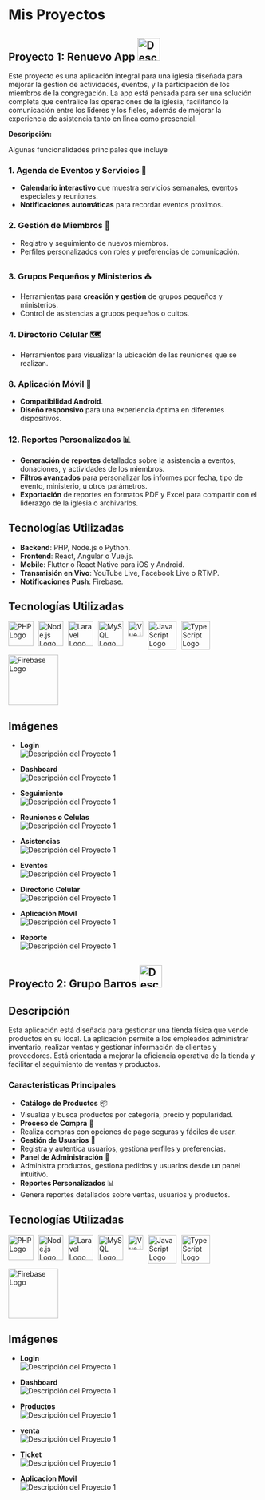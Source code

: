 # Mis Proyectos

## Proyecto 1: Renuevo App <img src="RenuevoApp/imagen_pest.png" alt="Descripción del Proyecto 1" width="45" />

Este proyecto es una aplicación integral para una iglesia diseñada para mejorar la gestión de actividades, eventos, y la participación de los miembros de la congregación. La app está pensada para ser una solución completa que centralice las operaciones de la iglesia, facilitando la comunicación entre los líderes y los fieles, además de mejorar la experiencia de asistencia tanto en línea como presencial.

**Descripción:**

Algunas funcionalidades principales que incluye 

### 1. Agenda de Eventos y Servicios  📆
- **Calendario interactivo** que muestra servicios semanales, eventos especiales y reuniones.
- **Notificaciones automáticas** para recordar eventos próximos.

### 2. Gestión de Miembros 👥
- Registro y seguimiento de nuevos miembros.
- Perfiles personalizados con roles y preferencias de comunicación.

### 3. Grupos Pequeños y Ministerios ⛪
- Herramientas para **creación y gestión** de grupos pequeños y ministerios.
- Control de asistencias a grupos pequeños o cultos.

### 4. Directorio Celular 🗺️
- Herramientos para visualizar la ubicación de las reuniones que se realizan.

### 8. Aplicación Móvil 📱
- **Compatibilidad Android**.
- **Diseño responsivo** para una experiencia óptima en diferentes dispositivos.

### 12. Reportes Personalizados 📊
- **Generación de reportes** detallados sobre la asistencia a eventos, donaciones, y actividades de los miembros.
- **Filtros avanzados** para personalizar los informes por fecha, tipo de evento, ministerio, u otros parámetros.
- **Exportación** de reportes en formatos PDF y Excel para compartir con el liderazgo de la iglesia o archivarlos.

## Tecnologías Utilizadas
- **Backend**: PHP, Node.js o Python.
- **Frontend**: React, Angular o Vue.js.
- **Mobile**: Flutter o React Native para iOS y Android.
- **Transmisión en Vivo**: YouTube Live, Facebook Live o RTMP.
- **Notificaciones Push**: Firebase.

## Tecnologías Utilizadas

<div style="display: flex; flex-wrap: wrap; gap: 10px;">
  <img src="https://upload.wikimedia.org/wikipedia/commons/2/27/PHP-logo.svg" alt="PHP Logo" width="50" />
  <img src="https://upload.wikimedia.org/wikipedia/commons/d/d9/Node.js_logo.svg" alt="Node.js Logo" width="50" />
  <img src="https://upload.wikimedia.org/wikipedia/commons/9/9a/Laravel.svg" alt="Laravel Logo" width="50" />
  <img src="https://upload.wikimedia.org/wikipedia/commons/5/51/Mysql.svg" alt="MySQL Logo" width="50" />
  <img src="https://vuejs.org/images/logo.png" alt="Vue.js Logo" width="30" />
  <img src="https://upload.wikimedia.org/wikipedia/commons/9/99/Unofficial_JavaScript_logo_2.svg" alt="JavaScript Logo" width="57" />
  <img src="https://upload.wikimedia.org/wikipedia/commons/f/f5/Typescript.svg" alt="TypeScript Logo" width="57" />
  <img src="https://upload.wikimedia.org/wikipedia/commons/b/bd/Firebase_Logo.png" alt="Firebase Logo" width="100" />
</div>




## Imágenes

- **Login**  
  <img src="RenuevoApp/Login.png" alt="Descripción del Proyecto 1" />

- **Dashboard**  
  <img src="RenuevoApp/Dashboard.png" alt="Descripción del Proyecto 1" />

- **Seguimiento**  
  <img src="RenuevoApp/Seguimiento.png" alt="Descripción del Proyecto 1" />

- **Reuniones o Celulas**  
  <img src="RenuevoApp/Celulas.png" alt="Descripción del Proyecto 1" />

- **Asistencias**  
  <img src="RenuevoApp/Asistencia Celula.png" alt="Descripción del Proyecto 1" />
  
- **Eventos**  
  <img src="RenuevoApp/eventos.png" alt="Descripción del Proyecto 1" />

- **Directorio Celular**  
  <img src="RenuevoApp/Directorio Celular.png" alt="Descripción del Proyecto 1" />

- **Aplicación Movil**  
  <img src="RenuevoApp/movil.png" alt="Descripción del Proyecto 1" />

- **Reporte**  
  <img src="RenuevoApp/ReporteConsolidación.png" alt="Descripción del Proyecto 1" />


## Proyecto 2: Grupo Barros  <img src="GrupoBarros/image_logo.png" alt="Descripción del Proyecto 1" width="45" />

## Descripción

Esta aplicación está diseñada para gestionar una tienda física que vende productos en su local. La aplicación permite a los empleados administrar inventario, realizar ventas y gestionar información de clientes y proveedores. Está orientada a mejorar la eficiencia operativa de la tienda y facilitar el seguimiento de ventas y productos.

### Características Principales

- **Catálogo de Productos** 📦
- Visualiza y busca productos por categoría, precio y popularidad.
- **Proceso de Compra** 🛒
- Realiza compras con opciones de pago seguras y fáciles de usar.
- **Gestión de Usuarios** 👥
- Registra y autentica usuarios, gestiona perfiles y preferencias.
- **Panel de Administración** 🏢
- Administra productos, gestiona pedidos y usuarios desde un panel intuitivo.
- **Reportes Personalizados** 📊
- Genera reportes detallados sobre ventas, usuarios y productos.

## Tecnologías Utilizadas

<div style="display: flex; flex-wrap: wrap; gap: 10px;">
  <img src="https://upload.wikimedia.org/wikipedia/commons/2/27/PHP-logo.svg" alt="PHP Logo" width="50" />
  <img src="https://upload.wikimedia.org/wikipedia/commons/d/d9/Node.js_logo.svg" alt="Node.js Logo" width="50" />
  <img src="https://upload.wikimedia.org/wikipedia/commons/9/9a/Laravel.svg" alt="Laravel Logo" width="50" />
  <img src="https://upload.wikimedia.org/wikipedia/commons/5/51/Mysql.svg" alt="MySQL Logo" width="50" />
  <img src="https://vuejs.org/images/logo.png" alt="Vue.js Logo" width="30" />
  <img src="https://upload.wikimedia.org/wikipedia/commons/9/99/Unofficial_JavaScript_logo_2.svg" alt="JavaScript Logo" width="57" />
  <img src="https://upload.wikimedia.org/wikipedia/commons/f/f5/Typescript.svg" alt="TypeScript Logo" width="57" />
  <img src="https://upload.wikimedia.org/wikipedia/commons/b/bd/Firebase_Logo.png" alt="Firebase Logo" width="100" />
</div>

## Imágenes

- **Login**  
  <img src="GrupoBarros/login.png" alt="Descripción del Proyecto 1" />

- **Dashboard**  
  <img src="GrupoBarros/dashboard.png" alt="Descripción del Proyecto 1" />

- **Productos**  
  <img src="GrupoBarros/productos.png" alt="Descripción del Proyecto 1" />

- **venta**  
  <img src="GrupoBarros/venta.png" alt="Descripción del Proyecto 1" />

- **Ticket**  
  <img src="GrupoBarros/ticket.png" alt="Descripción del Proyecto 1" />
  
- **Aplicacion Movil**  
  <img src="GrupoBarros/movil.png" alt="Descripción del Proyecto 1" />

